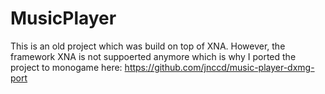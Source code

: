 # MusicPlayer

This is an old project which was build on top of XNA. 
However, the framework XNA is not suppoerted anymore which is why I ported the project to monogame here: 
https://github.com/jnccd/music-player-dxmg-port
